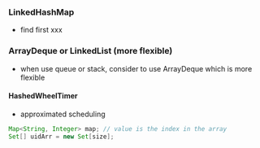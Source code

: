### LinkedHashMap
- find first xxx

### ArrayDeque or LinkedList (more flexible)
- when use queue or stack, consider to use ArrayDeque which is more flexible

#### HashedWheelTimer
- approximated scheduling
```java
Map<String, Integer> map; // value is the index in the array
Set[] uidArr = new Set[size];
```



